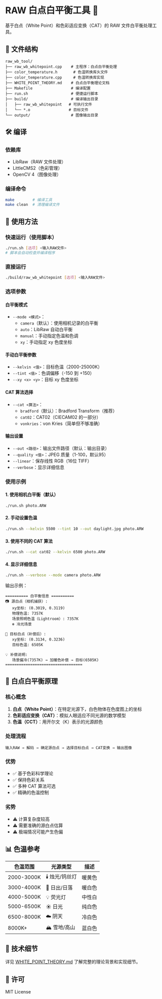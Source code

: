 # RAW 白点白平衡工具 📸

基于白点（White Point）和色彩适应变换（CAT）的 RAW 文件白平衡处理工具。

## 📁 文件结构

```
raw_wb_tool/
├── raw_wb_whitepoint.cpp    # 主程序：白点白平衡处理
├── color_temperature.h       # 色温转换库头文件
├── color_temperature.cpp     # 色温转换库实现
├── WHITE_POINT_THEORY.md    # 白点白平衡理论文档
├── Makefile                 # 编译配置
├── run.sh                   # 便捷运行脚本
├── build/                   # 编译输出目录
│   ├── raw_wb_whitepoint   # 可执行文件
│   └── *.o                 # 目标文件
└── output/                  # 图像输出目录
```

## 🛠️ 编译

### 依赖库
- LibRaw（RAW 文件处理）
- LittleCMS2（色彩管理）
- OpenCV 4（图像处理）

### 编译命令
```bash
make        # 编译工具
make clean  # 清理编译文件
```

## 📸 使用方法

### 快速运行（使用脚本）
```bash
./run.sh [选项] <输入RAW文件>
# 脚本会自动检查并编译程序
```

### 直接运行
```bash
./build/raw_wb_whitepoint [选项] <输入RAW文件>
```

### 选项参数

#### 白平衡模式
- `--mode <模式>`：
  - `camera`（默认）：使用相机记录的白平衡
  - `auto`：LibRaw 自动白平衡
  - `manual`：手动指定色温和色调
  - `xy`：手动指定 xy 色度坐标

#### 手动白平衡参数
- `--kelvin <值>`：目标色温（2000-25000K）
- `--tint <值>`：色调偏移（-150 到 +150）
- `--xy <x> <y>`：目标 xy 色度坐标

#### CAT 算法选择
- `--cat <算法>`：
  - `bradford`（默认）：Bradford Transform（推荐）
  - `cat02`：CAT02（CIECAM02 的一部分）
  - `vonkries`：von Kries（简单但不够准确）

#### 输出设置
- `--out <路径>`：输出文件路径（默认：输出目录）
- `--quality <值>`：JPEG 质量（1-100，默认95）
- `--linear`：保存线性 RGB（16位 TIFF）
- `--verbose`：显示详细信息

### 使用示例

#### 1. 使用相机白平衡（默认）
```bash
./run.sh photo.ARW
```

#### 2. 手动设置色温
```bash
./run.sh --kelvin 5500 --tint 10 --out daylight.jpg photo.ARW
```

#### 3. 使用不同的 CAT 算法
```bash
./run.sh --cat cat02 --kelvin 6500 photo.ARW
```

#### 4. 显示详细信息
```bash
./run.sh --verbose --mode camera photo.ARW
```

输出示例：
```
========== 白平衡信息 ==========
📷 源白点（相机捕获）:
   xy坐标: (0.3019, 0.3119)
   物理色温: 7357K
   场景照明色温（Lightroom）: 7357K
   ❄️ 冷光场景

🎯 目标白点（补偿后）:
   xy坐标: (0.3134, 0.3236)
   目标色温: 6505K

💡 补偿说明:
   场景偏冷(7357K) → 加暖色补偿 → 目标(6505K)
==================================
```

## 🔬 白点白平衡原理

### 核心概念

1. **白点（White Point）**：在特定光源下，白色物体在色度图上的坐标
2. **色彩适应变换（CAT）**：模拟人眼适应不同光源的数学模型
3. **色温（CCT）**：用开尔文（K）表示的光源颜色

### 处理流程

```
输入RAW → 解码 → 确定源白点 → 选择目标白点 → CAT变换 → 输出图像
```

### 优势
- ✅ 基于色彩科学理论
- ✅ 保持色彩关系
- ✅ 多种 CAT 算法可选
- ✅ 精确的色温控制

### 劣势
- ⚠️ 计算复杂度较高
- ⚠️ 需要准确的源白点估算
- ⚠️ 极端情况可能产生色偏

## 📊 色温参考

| 色温范围 | 光源类型 | 描述 |
|---------|---------|------|
| 2000-3000K | 🕯️ 烛光/钨丝灯 | 暖黄色 |
| 3000-4000K | 🌅 日出/日落 | 暖白色 |
| 4000-5000K | 💡 荧光灯 | 中性白 |
| 5000-6500K | ☀️ 日光 | 纯白色 |
| 6500-8000K | ☁️ 阴天 | 冷白色 |
| 8000K+ | 🏔️ 雪地/高山 | 蓝白色 |

## 📝 技术细节

详见 [WHITE_POINT_THEORY.md](WHITE_POINT_THEORY.md) 了解完整的理论背景和实现细节。

## 🤝 许可

MIT License